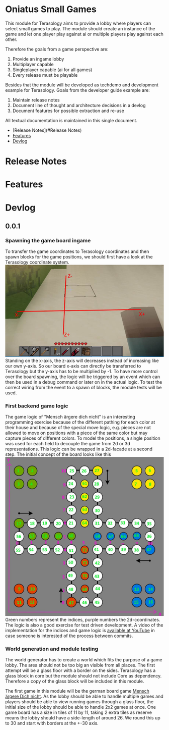 # Oniatus Small Games

This module for Terasology aims to provide a lobby where players can select small games to play. 
The module should create an instance of the game and let one player play against ai or multiple players play
against each other.

Therefore the goals from a game perspective are:
1. Provide an ingame lobby
2. Multiplayer capable
3. Singleplayer capable (ai for all games)
4. Every release must be playable

Besides that the module will be developed as techdemo and development example for Terasology.
Goals from the developer guide example are:
1. Maintain release notes
2. Document line of thought and architecture decisions in a devlog
3. Document features for possible extraction and re-use

All textual documentation is maintained in this single document.

* [Release Notes](#Release Notes)
* [Features](#Features)
* [Devlog](#Devlog)

# Release Notes

# Features

# Devlog

## 0.0.1

### Spawning the game board ingame
To transfer the game coordinates to Terasology coordinates and then spawn blocks for the
game positions, we should first have a look at the Terasology coordinate system.
![Terasology Coordinates](doc/terasology_coordinates.jpg "coordinates")
Standing on the x-axis, the z-axis will decreases instead of increasing like our own y-axis.
So our board x-axis can directly be transferred to Terasology but the y-axis has to be multiplied by -1.
To have more control over the board spawning, the logic will be triggered by an event which can then be used in a 
debug command or later on in the actual logic. To test the correct wiring from the event to a spawn of blocks,
the module tests will be used.

### First backend game logic
The game logic of "Mensch ärgere dich nicht" is an interesting programming exercise because of the different pathing
for each color at their house and because of the special move logic, e.g. pieces are not allowed
to move on positions with a piece of the same color but may capture pieces of different colors.
To model the positions, a single position was used for each field to decouple the game from 2d or 3d representations.
This logic can be wrapped in a 2d-facade at a second step.
The initial concept of the board looks like this
![Game Board](doc/board.jpg "Board")
Green numbers represent the indices, purple numbers the 2d-coordinates.
The logic is also a good exercise for test driven development.
A video of the implementation for the indices and game logic is [available at YouTube](https://youtu.be/iNGY-hZ_aR4) 
in case someone is interested of the process between commits.

### World generation and module testing
The world generator has to create a world which fits the purpose of a game lobby.
The area should not be too big an visible from all places. The first attempt will be a glass
floor with a border on the sides. Terasology has a glass block in core but the module should not include Core as
dependency. Therefore a copy of the glass block will be included in this module.

The first game in this module will be the german board game [Mensch ärgere Dich nicht](https://en.wikipedia.org/wiki/Mensch_%C3%A4rgere_dich_nicht).
As the lobby should be able to handle multiple games and players should be able to view running games through a glass floor, 
the initial size of the lobby should be able to handle 2x2 games at once.
One game board has a size in tiles of 11 by 11, taking 2 extra tiles as reserve means the lobby should have a side-length
of around 26. We round this up to 30 and start with borders at the +-30 axis.